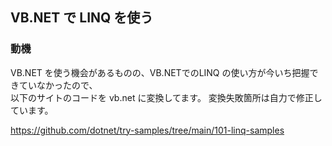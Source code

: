 ## VB.NET で LINQ を使う

### 動機

VB.NET を使う機会があるものの、VB.NETでのLINQ の使い方が今いち把握できていなかったので、  
以下のサイトのコードを vb.net に変換してます。
変換失敗箇所は自力で修正しています。

https://github.com/dotnet/try-samples/tree/main/101-linq-samples
